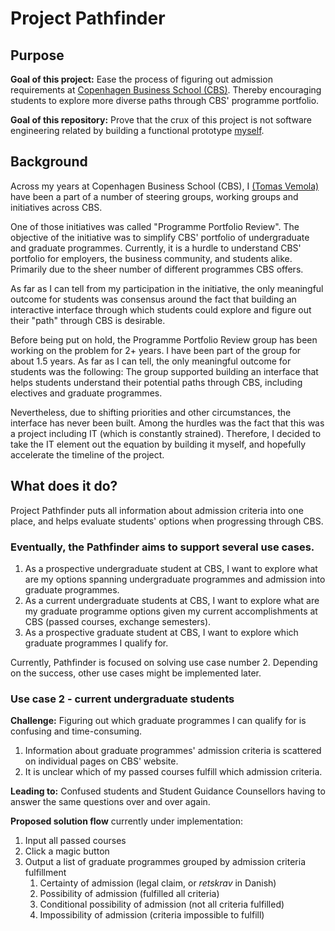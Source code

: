 # Project Pathfinder

## Purpose

**Goal of this project:** Ease the process of figuring out admission requirements at [Copenhagen Business School (CBS)](https://www.cbs.dk/en). Thereby encouraging students to explore more diverse paths through CBS' programme portfolio.

**Goal of this repository:** Prove that the crux of this project is not software engineering related by building a functional prototype [myself](https://www.linkedin.com/in/tomasvemola/).

## Background

Across my years at Copenhagen Business School (CBS), I [(Tomas Vemola)](https://www.linkedin.com/in/tomasvemola/) have been a part of a number of steering groups, working groups and initiatives across CBS.

One of those initiatives was called "Programme Portfolio Review". The objective of the initiative was to simplify CBS' portfolio of undergraduate and graduate programmes. Currently, it is a hurdle to understand CBS' portfolio for employers, the business community, and students alike. Primarily due to the sheer number of different programmes CBS offers.

As far as I can tell from my participation in the initiative, the only meaningful outcome for students was consensus around the fact that building an interactive interface through which students could explore and figure out their "path" through CBS is desirable.

Before being put on hold, the Programme Portfolio Review group has been working on the problem for 2+ years. I have been part of the group for about 1.5 years. As far as I can tell, the only meaningful outcome for students was the following: The group supported building an interface that helps students understand their potential paths through CBS, including electives and graduate programmes.

Nevertheless, due to shifting priorities and other circumstances, the interface has never been built. Among the hurdles was the fact that this was a project including IT (which is constantly strained). Therefore, I decided to take the IT element out the equation by building it myself, and hopefully accelerate the timeline of the project.

## What does it do?
Project Pathfinder puts all information about admission criteria into one place, and helps evaluate students' options when progressing through CBS.

### Eventually, the Pathfinder aims to support several use cases.
1. As a prospective undergraduate student at CBS, I want to explore what are my options spanning undergraduate programmes and admission into graduate programmes.
2. As a current undergraduate students at CBS, I want to explore what are my graduate programme options given my current accomplishments at CBS (passed courses, exchange semesters).
3. As a prospective graduate student at CBS, I want to explore which graduate programmes I qualify for.

Currently, Pathfinder is focused on solving use case number 2. Depending on the success, other use cases might be implemented later.

### Use case 2 - current undergraduate students
**Challenge:** Figuring out which graduate programmes I can qualify for is confusing and time-consuming.
1. Information about graduate programmes' admission criteria is scattered on individual pages on CBS' website.
2. It is unclear which of my passed courses fulfill which admission criteria.

**Leading to:** Confused students and Student Guidance Counsellors having to answer the same questions over and over again.

**Proposed solution flow** currently under implementation:
1. Input all passed courses
2. Click a magic button
3. Output a list of graduate programmes grouped by admission criteria fulfillment
    1. Certainty of admission (legal claim, or *retskrav* in Danish)
    2. Possibility of admission (fulfilled all criteria)
    3. Conditional possibility of admission (not all criteria fulfilled)
    4. Impossibility of admission (criteria impossible to fulfill)
